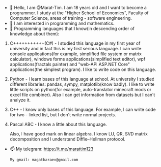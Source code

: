 - 👋 Hello, I am @Marat-Tim. I am 18 years old and I want to become a programmer. I study at the "Higher School of Economics", Faculty of Computer Science, areas of training - software engineering.
- 👀 I am interested in programming and mathematics. 
- 🌱 Programming languages that I know(in descending order of knowledge about them):
1. C+++++++++++(C#) - I studied this language in my first year of university and in fact this is my first serious language. I can write console applications(for example, simplified file system or matrix calculator), windows forms applications(simplified text editor), wpf applications(fractals painter) and "web-API ASP.NET Core" applications(the simplest program). I like to write code on this language.
2. Python - I learn bases of this language at school. At university I studied different libraries: pandas, sympy, matplotlib(know badly). I like to write little scripts on python(for example, auto-translator minecraft mods or excel file combiner). Also I can get information from datasets but I can't analyze it.
3. С++ - I know only bases of this language. For example, I can write code for two - linked list, but I don't write normal projects. 
4. Pascal ABC - I know a little about this language.

      Also, I have good mark on linear algebra. I know LU, QR, SVD matrix decomposition and I understand Diffie–Hellman protocol.
- 📫 My telegram: https://t.me/marattim123

      My gmail: magatbaraev@gmail.com

<!---
Marat-Tim/Marat-Tim is a ✨ special ✨ repository because its `README.md` (this file) appears on your GitHub profile.
You can click the Preview link to take a look at your changes.
--->

